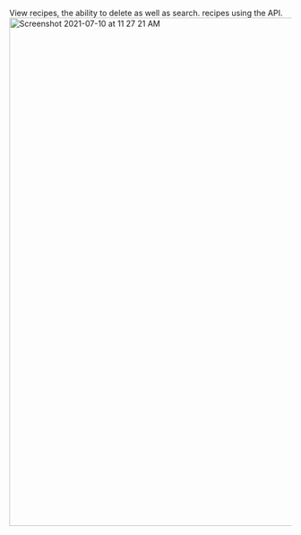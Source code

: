 View recipes, the ability to delete as well as search. recipes using the API.<img width="906" alt="Screenshot 2021-07-10 at 11 27 21 AM" src="https://user-images.githubusercontent.com/37479904/125158511-fac99100-e171-11eb-879a-20f611a33a5c.png">
